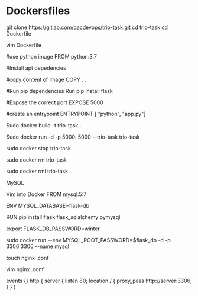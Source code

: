 # Dockersfiles
git clone https://gitlab.com/qacdevops/trio-task.git
cd trio-task
cd Dockerfile

vim Dockerfile

#use python image
FROM python:3.7

#Install apt depedencies

#copy  content of image
COPY . .

#Run pip dependencies
Run pip install flask

#Expose the correct port
EXPOSE 5000

#create an entrypoint 
ENTRYPOINT [ "python", "app.py"]


Sudo docker build -t trio-task .

Sudo docker run -d -p 5000: 5000 --trio-task trio-task

sudo docker stop trio-task

sudo docker rm trio-task

sudo docker rmi trio-task

MySQL

Vim into Docker
FROM mysql:5:7

ENV MYSQL_DATABASE=flask-db

RUN pip install flask flask_sqlalchemy pymysql

export FLASK_DB_PASSWORD=winter

sudo docker run --env MYSQL_ROOT_PASSWORD=$flask_db -d -p 3306:3306 --name mysql

touch nginx .conf

vim nginx .conf

events {}
http {
    server {
        listen 80;
        location / {
            proxy_pass http://server:3306;
        }
    }
}





